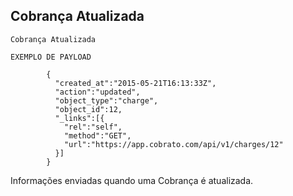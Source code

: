 ## Cobrança Atualizada

```shell
Cobrança Atualizada

EXEMPLO DE PAYLOAD

        {
          "created_at":"2015-05-21T16:13:33Z",
          "action":"updated",
          "object_type":"charge",
          "object_id":12,
          "_links":[{
            "rel":"self",
            "method":"GET",
            "url":"https://app.cobrato.com/api/v1/charges/12"
          }]
        }

```

Informações enviadas quando uma Cobrança é atualizada.


